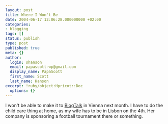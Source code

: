 ```yaml
---
layout: post
title: Where I Won't Be
date: 2004-06-17 12:06:28.000000000 +02:00
categories:
- blogging
tags: []
status: publish
type: post
published: true
meta: {}
author:
  login: shanson
  email: papascott-wp@gmail.com
  display_name: PapaScott
  first_name: Scott
  last_name: Hanson
excerpt: !ruby/object:Hpricot::Doc
  options: {}
---
```

<p>I won't be able to make it to <a href="http://blogtalk.net/" title="BlogTalk 2.0 - nice to meet you there">BlogTalk</a> in Vienna next month. I have to do the child care thing at home, as my wife has to be in Lisbon on the 4th. Her company is sponsoring a football tournament there or something.</p>
